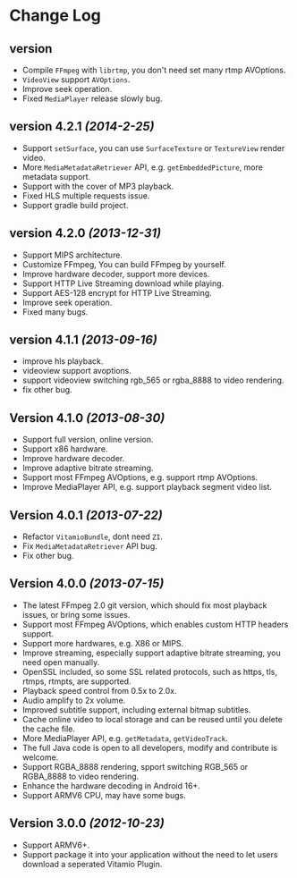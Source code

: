 Change Log
==========

version
---------------------------

 * Compile `FFmpeg` with `librtmp`, you don't need set many rtmp AVOptions.
 * `VideoView` support `AVOptions`.
 * Improve seek operation.
 * Fixed `MediaPlayer` release slowly bug.

version 4.2.1 *(2014-2-25)*
---------------------------

 * Support `setSurface`, you can use `SurfaceTexture` or `TextureView` render video.
 * More `MediaMetadataRetriever` API, e.g. `getEmbeddedPicture`, more metadata support.
 * Support with the cover of MP3 playback.
 * Fixed HLS multiple requests issue.
 * Support gradle build project.

version 4.2.0 *(2013-12-31)*
---------------------------

 * Support MIPS architecture.
 * Customize FFmpeg, You can build FFmpeg by yourself.
 * Improve hardware decoder, support more devices.
 * Support HTTP Live Streaming download while playing.
 * Support AES-128 encrypt for HTTP Live Streaming.
 * Improve seek operation.
 * Fixed many bugs.


version 4.1.1 *(2013-09-16)*
---------------------------

 * improve hls playback.
 * videoview support avoptions.
 * support videoview switching rgb\_565 or rgba\_8888 to video rendering.
 * fix other bug.

Version 4.1.0 *(2013-08-30)*
---------------------------

 * Support full version, online version.
 * Support x86 hardware.
 * Improve hardware decoder.
 * Improve adaptive bitrate streaming.
 * Support most FFmpeg AVOptions, e.g. support rtmp AVOptions.
 * Improve MediaPlayer API, e.g. support playback segment video list.

Version 4.0.1 *(2013-07-22)*
---------------------------

 * Refactor `VitamioBundle`, dont need `ZI`.
 * Fix `MediaMetadataRetriever` API bug.
 * Fix other bug.

Version 4.0.0 *(2013-07-15)*
----------------------------

 * The latest FFmpeg 2.0 git version, which should fix most playback issues, or bring some issues.
 * Support most FFmpeg AVOptions, which enables custom HTTP headers support.
 * Support more hardwares, e.g. X86 or MIPS.
 * Improve streaming, especially support adaptive bitrate streaming, you need open manually.
 * OpenSSL included, so some SSL related protocols, such as https, tls, rtmps, rtmpts, are supported.
 * Playback speed control from 0.5x to 2.0x.
 * Audio amplify to 2x volume.
 * Improved subtitle support, including external bitmap subtitles.
 * Cache online video to local storage and can be reused until you delete the cache file.
 * More MediaPlayer API, e.g. `getMetadata`, `getVideoTrack`.
 * The full Java code is open to all developers, modify and contribute is welcome.
 * Support RGBA\_8888 rendering, spport switching RGB\_565 or RGBA\_8888 to video rendering.
 * Enhance the hardware decoding in Android 16+.
 * Support ARMV6 CPU, may have some bugs.


Version 3.0.0 *(2012-10-23)*
----------------------------

 * Support ARMV6+.
 * Support package it into your application without the need to
   let users download a seperated Vitamio Plugin.
